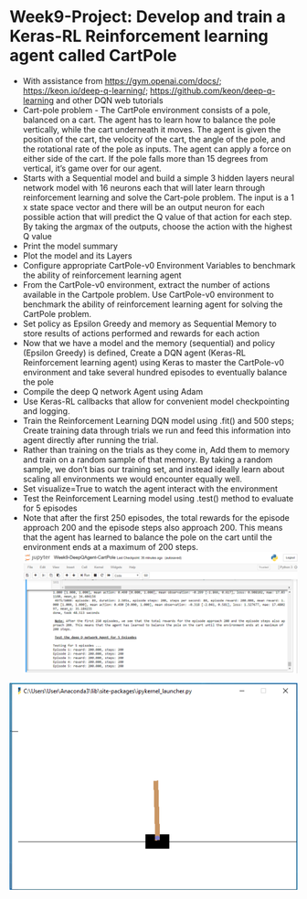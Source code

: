 # Week9-Project: Develop and train a Keras-RL Reinforcement learning agent called CartPole 
- With assistance from https://gym.openai.com/docs/; https://keon.io/deep-q-learning/; https://github.com/keon/deep-q-learning and other DQN web tutorials
- Cart-pole problem - The CartPole environment consists of a pole, balanced on a cart. The agent has to learn how to balance the pole vertically, while the cart underneath it moves. The agent is given the position of the cart, the velocity of the cart, the angle of the pole, and the rotational rate of the pole as inputs. The agent can apply a force on either side of the cart. If the pole falls more than 15 degrees from vertical, it’s game over for our agent.<br>
- Starts with a Sequential model and build a simple 3 hidden layers neural network model with 16 neurons each that will later learn through reinforcement learning and solve the Cart-pole problem. The input is a 1 x state space vector and there will be an output neuron for each possible action that will predict the Q value of that action for each step. By taking the argmax of the outputs, choose the action with the highest Q value<br>
- Print the model summary<br>
- Plot the model and its Layers<br>
- Configure appropriate CartPole-v0 Environment Variables to benchmark the ability of reinforcement learning agent<br>
- From the CartPole-v0 environment, extract the number of actions available in the Cartpole problem. Use CartPole-v0 environment to benchmark the ability of reinforcement learning agent for solving the CartPole problem.
- Set policy as Epsilon Greedy and memory as Sequential Memory to store results of actions performed and rewards for each action<br>
- Now that we have a model and the memory (sequential) and policy (Epsilon Greedy) is defined, Create a DQN agent (Keras-RL Reinforcement learning agent) using Keras to master the CartPole-v0 environment and take several hundred episodes to eventually balance the pole<br>
- Compile the deep Q network Agent using Adam<br>
- Use Keras-RL callbacks that allow for convenient model checkpointing and logging.<br>
- Train the Reinforcement Learning DQN model using .fit() and 500 steps; Create training data through trials we run and feed this information into agent directly after running the trial.<br>
- Rather than training on the trials as they come in, Add them to memory and train on a random sample of that memory. By taking a random sample, we don’t bias our training set, and instead ideally learn about scaling all environments we would encounter equally well.<br>
- Set visualize=True to watch the agent interact with the environment<br>
- Test the Reinforcement Learning model using .test() method to evaluate for 5 episodes<br>
- Note that after the first 250 episodes, the total rewards for the episode approach 200 and the episode steps also approach 200. This means that the agent has learned to balance the pole on the cart until the environment ends at a maximum of 200 steps.<br>
<img src="output.png"><br>
<img src="cartpole.png" class=center>

